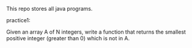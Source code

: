 This repo stores all java programs.

practice1:

Given an array A of N integers, write a function that returns the smallest positive integer (greater than 0) which is not in A.